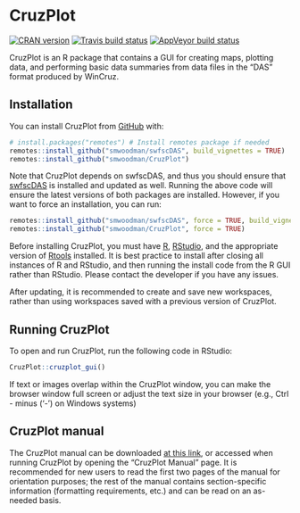 
<!-- README.md is generated from README.Rmd. Please edit that file -->

# CruzPlot

<!-- badges: start -->

[![CRAN
version](http://www.r-pkg.org/badges/version/CruzPlot)](https://cran.r-project.org/package=CruzPlot)
[![Travis build
status](https://travis-ci.com/smwoodman/CruzPlot.svg?branch=master)](https://travis-ci.com/smwoodman/CruzPlot)
[![AppVeyor build
status](https://ci.appveyor.com/api/projects/status/github/smwoodman/CruzPlot?branch=master&svg=true)](https://ci.appveyor.com/project/smwoodman/CruzPlot)
<!-- badges: end -->

CruzPlot is an R package that contains a GUI for creating maps, plotting
data, and performing basic data summaries from data files in the “DAS”
format produced by WinCruz.

## Installation

You can install CruzPlot from [GitHub](https://github.com/) with:

``` r
# install.packages("remotes") # Install remotes package if needed
remotes::install_github("smwoodman/swfscDAS", build_vignettes = TRUE)
remotes::install_github("smwoodman/CruzPlot")
```

Note that CruzPlot depends on swfscDAS, and thus you should ensure that
[swfscDAS](https://smwoodman.github.io/swfscDAS/) is installed and
updated as well. Running the above code will ensure the latest versions
of both packages are installed. However, if you want to force an
installation, you can run:

``` r
remotes::install_github("smwoodman/swfscDAS", force = TRUE, build_vignettes = TRUE)
remotes::install_github("smwoodman/CruzPlot", force = TRUE)
```

Before installing CruzPlot, you must have
[R](https://www.r-project.org/),
[RStudio](https://rstudio.com/products/rstudio/download/#download), and
the appropriate version of
[Rtools](https://cran.r-project.org/bin/windows/Rtools/) installed. It
is best practice to install after closing all instances of R and
RStudio, and then running the install code from the R GUI rather than
RStudio. Please contact the developer if you have any issues.

After updating, it is recommended to create and save new workspaces,
rather than using workspaces saved with a previous version of CruzPlot.

## Running CruzPlot

To open and run CruzPlot, run the following code in RStudio:

``` r
CruzPlot::cruzplot_gui()
```

If text or images overlap within the CruzPlot window, you can make the
browser window full screen or adjust the text size in your browser
(e.g., Ctrl - minus (‘-’) on Windows systems)

## CruzPlot manual

The CruzPlot manual can be downloaded [at this
link](https://github.com/smwoodman/CruzPlot/blob/master/inst/shiny/www/CruzPlot_Manual_app.pdf),
or accessed when running CruzPlot by opening the “CruzPlot Manual” page.
It is recommended for new users to read the first two pages of the
manual for orientation purposes; the rest of the manual contains
section-specific information (formatting requirements, etc.) and can be
read on an as-needed basis.
